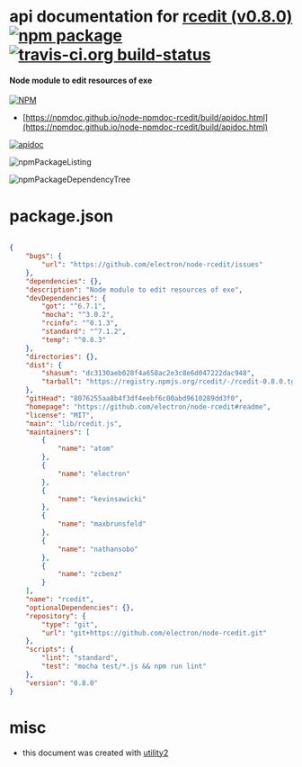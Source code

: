 # api documentation for  [rcedit (v0.8.0)](https://github.com/electron/node-rcedit#readme)  [![npm package](https://img.shields.io/npm/v/npmdoc-rcedit.svg?style=flat-square)](https://www.npmjs.org/package/npmdoc-rcedit) [![travis-ci.org build-status](https://api.travis-ci.org/npmdoc/node-npmdoc-rcedit.svg)](https://travis-ci.org/npmdoc/node-npmdoc-rcedit)
#### Node module to edit resources of exe

[![NPM](https://nodei.co/npm/rcedit.png?downloads=true&downloadRank=true&stars=true)](https://www.npmjs.com/package/rcedit)

- [https://npmdoc.github.io/node-npmdoc-rcedit/build/apidoc.html](https://npmdoc.github.io/node-npmdoc-rcedit/build/apidoc.html)

[![apidoc](https://npmdoc.github.io/node-npmdoc-rcedit/build/screenCapture.buildCi.browser.%252Ftmp%252Fbuild%252Fapidoc.html.png)](https://npmdoc.github.io/node-npmdoc-rcedit/build/apidoc.html)

![npmPackageListing](https://npmdoc.github.io/node-npmdoc-rcedit/build/screenCapture.npmPackageListing.svg)

![npmPackageDependencyTree](https://npmdoc.github.io/node-npmdoc-rcedit/build/screenCapture.npmPackageDependencyTree.svg)



# package.json

```json

{
    "bugs": {
        "url": "https://github.com/electron/node-rcedit/issues"
    },
    "dependencies": {},
    "description": "Node module to edit resources of exe",
    "devDependencies": {
        "got": "^6.7.1",
        "mocha": "^3.0.2",
        "rcinfo": "^0.1.3",
        "standard": "^7.1.2",
        "temp": "^0.8.3"
    },
    "directories": {},
    "dist": {
        "shasum": "dc3130aeb028f4a658ac2e3c8e6d047222dac948",
        "tarball": "https://registry.npmjs.org/rcedit/-/rcedit-0.8.0.tgz"
    },
    "gitHead": "8076255aa8b4f3df4eebf6c00abd9610289dd3f0",
    "homepage": "https://github.com/electron/node-rcedit#readme",
    "license": "MIT",
    "main": "lib/rcedit.js",
    "maintainers": [
        {
            "name": "atom"
        },
        {
            "name": "electron"
        },
        {
            "name": "kevinsawicki"
        },
        {
            "name": "maxbrunsfeld"
        },
        {
            "name": "nathansobo"
        },
        {
            "name": "zcbenz"
        }
    ],
    "name": "rcedit",
    "optionalDependencies": {},
    "repository": {
        "type": "git",
        "url": "git+https://github.com/electron/node-rcedit.git"
    },
    "scripts": {
        "lint": "standard",
        "test": "mocha test/*.js && npm run lint"
    },
    "version": "0.8.0"
}
```



# misc
- this document was created with [utility2](https://github.com/kaizhu256/node-utility2)
